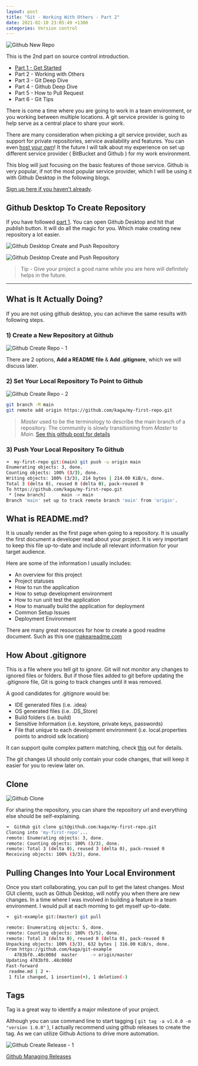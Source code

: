 ```yaml
---
layout: post
title: "Git - Working With Others - Part 2"
date: 2021-02-10 23:05:49 +1300
categories: Version control
---
```


![Github New Repo](/assets/git/github-new-repo-1.png)

This is the 2nd part on source control introduction.

- [Part 1 - Get Started](https://kaga.github.io/version/control/2021/02/07/Git-Part-1-Get-Started.html)
- Part 2 - Working with Others
- Part 3 - Git Deep Dive
- Part 4 - Github Deep Dive
- Part 5 - How to Pull Request
- Part 6 - Git Tips

There is come a time where you are going to work in a team environment, or you working between multiple locations. A git service provider is going to help serve as a central place to share your work.

There are many consideration when picking a git service provider, such as support for private repositories, service availability and features. You can even [host your own](https://hub.docker.com/r/gitlab/gitlab-ee/)! It the future I will talk about my experience on set up different service provider ( BitBucket and Github ) for my work environment.

This blog will just focusing on the basic features of those service. Github is very popular, if not the most popular service provider, which I will be using it with Github Desktop in the following blogs.

[Sign up here if you haven't already](https://github.com/).

## Github Desktop To Create Repository

If you have followed [part 1](https://kaga.github.io/version/control/2021/02/07/Git-Part-1-Get-Started.html). You can open Github Desktop and hit that _publish_ button. It will do all the magic for you. Which make creating new repository a lot easier.

![Github Desktop Create and Push Repository](/assets/git/github-desktop-create-repo-1.png)

![Github Desktop Create and Push Repository](/assets/git/github-desktop-create-repo-2.png)

> Tip - Give your project a good name while you are here will definitely helps in the future.

---

## What is It Actually Doing?

If you are not using github desktop, you can achieve the same results with following steps.

### 1) Create a New Repository at Github

![Github Create Repo - 1](/assets/git/github-new-repo-2.png)

There are 2 options, **Add a README file** & **Add .gitignore**, which we will discuss later.

### 2) Set Your Local Repository To Point to Github

![Github Create Repo - 2](/assets/git/github-new-repo-3.png)

```bash
git branch -M main
git remote add origin https://github.com/kaga/my-first-repo.git
```

> *Master* used to be the terminology to describe the main branch of a repository. The community is slowly transitioning from *Master* to *Main*. [See this github post for details](https://github.blog/2020-07-27-highlights-from-git-2-28/)

### 3) Push Your Local Repository To Github

```bash
➜  my-first-repo git:(main) git push -u origin main
Enumerating objects: 3, done.
Counting objects: 100% (3/3), done.
Writing objects: 100% (3/3), 214 bytes | 214.00 KiB/s, done.
Total 3 (delta 0), reused 0 (delta 0), pack-reused 0
To https://github.com/kaga/my-first-repo.git
 * [new branch]      main -> main
Branch 'main' set up to track remote branch 'main' from 'origin'.
```

## What is **README.md**?

It is usually render as the first page when going to a repository. It is usually the first document a developer read about your project. It is very important to keep this file up-to-date and include all relevant information for your target audience.

Here are some of the information I usually includes:

- An overview for this project
- Project statuses
- How to run the application
- How to setup development environment
- How to run unit test the application
- How to manually build the application for deployment
- Common Setup Issues
- Deployment Environment

There are many great resources for how to create a good readme document. Such as this one [makeareadme.com](https://www.makeareadme.com/)

## How About **.gitignore**

This is a file where you tell git to _ignore_. Git will not monitor any changes to ignored files or folders. But if those files added to git before updating the .gitignore file, Git is going to track changes until it was removed.

A good candidates for .gitignore would be:

- IDE generated files (i.e. .idea)
- OS generated files (i.e. .DS_Store)
- Build folders (i.e. build)
- Sensitive Information (i.e. keystore, private keys, passwords)
- File that unique to each development environment (i.e. local.properties points to android sdk location)

It can support quite complex pattern matching, check [this](https://git-scm.com/docs/gitignore) out for details.

The git changes UI should only contain your code changes, that will keep it easier for you to review later on.

## Clone

![Github Clone](/assets/git/github-clone.png)

For sharing the repository, you can share the repository url and everything else should be self-explaining.

```bash
➜  GitHub git clone git@github.com:kaga/my-first-repo.git
Cloning into 'my-first-repo'...
remote: Enumerating objects: 3, done.
remote: Counting objects: 100% (3/3), done.
remote: Total 3 (delta 0), reused 3 (delta 0), pack-reused 0
Receiving objects: 100% (3/3), done.
```

## Pulling Changes Into Your Local Environment

Once you start collaborating, you can pull to get the latest changes. Most GUI clients, such as Github Desktop, will notify you when there are new changes. In a time where I was involved in building a feature in a team environment. I would pull at each morning to get myself up-to-date.

```bash
➜  git-example git:(master) git pull

remote: Enumerating objects: 5, done.
remote: Counting objects: 100% (5/5), done.
remote: Total 3 (delta 0), reused 0 (delta 0), pack-reused 0
Unpacking objects: 100% (3/3), 632 bytes | 316.00 KiB/s, done.
From https://github.com/kaga/git-example
   4783bf0..48c008d  master     -> origin/master
Updating 4783bf0..48c008d
Fast-forward
 readme.md | 2 +-
 1 file changed, 1 insertion(+), 1 deletion(-)
```

## Tags

Tag is a great way to identify a major milestone of your project.

Although you can use command line to start tagging ( `git tag -a v1.0.0 -m "version 1.0.0"` ), I actually recommend using github releases to create the tag. As we can utilize Github Actions to drive more automation.

![Github Create Release - 1](/assets/git/github-release-1.png)

[Github Managing Releases](https://docs.github.com/en/github/administering-a-repository/managing-releases-in-a-repository)
